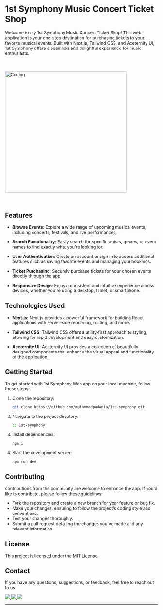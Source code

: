 # 1st Symphony Music Concert Ticket Shop

Welcome to my 1st Symphony Music Concert Ticket Shop! This web application is your one-stop destination for purchasing tickets to your favorite musical events. Built with Next.js, Tailwind CSS, and Aceternity UI, 1st Symphony offers a seamless and delightful experience for music enthusiasts.
<br><br><br><br>
<img align="center" alt="Coding" width="400" src="https://s9.gifyu.com/images/SV0cK.png">
<br><br><br>
## Features

- **Browse Events**: Explore a wide range of upcoming musical events, including concerts, festivals, and live performances.
  
- **Search Functionality**: Easily search for specific artists, genres, or event names to find exactly what you're looking for.

- **User Authentication**: Create an account or sign in to access additional features such as saving favorite events and managing your bookings.

- **Ticket Purchasing**: Securely purchase tickets for your chosen events directly through the app.

- **Responsive Design**: Enjoy a consistent and intuitive experience across devices, whether you're using a desktop, tablet, or smartphone.

## Technologies Used

- **Next.js**: Next.js provides a powerful framework for building React applications with server-side rendering, routing, and more.
  
- **Tailwind CSS**: Tailwind CSS offers a utility-first approach to styling, allowing for rapid development and easy customization.

- **Aceternity UI**: Aceternity UI provides a collection of beautifully designed components that enhance the visual appeal and functionality of the application.

## Getting Started

To get started with 1st Symphony Web app on your local machine, follow these steps:

1. Clone the repository:
   ```bash
   git clone https://github.com/muhammadpadanta/1st-symphony.git

2. Navigate to the project directory:
   ```bash
   cd 1st-symphony

3. Install dependencies:
   ```bash
   npm i

4. Start the development server:
   ```bash
   npm run dev

## Contributing

contributions from the community are welcome to enhance the app. If you'd like to contribute, please follow these guidelines:

- Fork the repository and create a new branch for your feature or bug fix.
- Make your changes, ensuring to follow the project's coding style and conventions.
- Test your changes thoroughly.
- Submit a pull request detailing the changes you've made and any relevant information.

## License

This project is licensed under the [MIT License](LICENSE).

## Contact

If you have any questions, suggestions, or feedback, feel free to reach out to us 
<div align="left">
   

   
  <a href="mailto:mpadanta@gmail.com">
    <img src="https://img.shields.io/badge/Gmail-333333?style=for-the-badge&logo=gmail&logoColor=red" />
  </a>
  <a href="https://discord.com/users/389223384048992266" target="_blank">
    <img src="https://img.shields.io/badge/Discord-7289DA?style=for-the-badge&logo=discord&logoColor=white" />
  </a>
  <a href="https://muhammadpadanta.vercel.app/home" target="_blank">
     <img src="https://img.shields.io/badge/Portfolio-FF5722?style=for-the-badge&logo=todoist&logoColor=white" target="_blank" /> <!-- sqlite, safari, google-chrome are other good icon options -->
  </a>
</div>
   

 <hr/>



